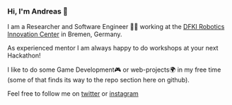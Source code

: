 ### Hi, I'm Andreas 👋

I am a Researcher and Software Engineer 👨‍💻 working at the [DFKI Robotics Innovation Center](http://dfki-bremen.de) in Bremen, Germany.

As experienced mentor I am always happy to do workshops at your next Hackathon!

I like to do some Game Development🎮 or web-projects🌍 in my free time (some of that finds its way to the repo section here on github).

Feel free to follow me on [twitter](https://twitter.com/datanonsense) or [instagram](https://www.instagram.com/datanonsense/)

<!--
**brean/brean** is a ✨ _special_ ✨ repository because its `README.md` (this file) appears on your GitHub profile.

Here are some ideas to get you started:

- 🔭 I’m currently working on ...
- 🌱 I’m currently learning ...
- 👯 I’m looking to collaborate on ...
- 🤔 I’m looking for help with ...
- 💬 Ask me about ...
- 📫 How to reach me: ...
- 😄 Pronouns: ...
- ⚡ Fun fact: ...
-->
